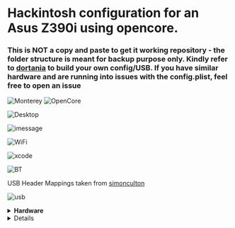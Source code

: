 # Hackintosh configuration for an Asus Z390i using opencore. 

### This is NOT a copy and paste to get it working repository - the folder structure is meant for backup purpose only. Kindly refer to [dortania](https://dortania.github.io/OpenCore-Install-Guide/prerequisites.html) to build your own config/USB. If you have similar hardware and are running into issues with the config.plist, feel free to open an issue


![Monterey](https://img.shields.io/badge/macOS-12.5-brightgreen) ![OpenCore](https://img.shields.io/badge/OpenCore-0.8.3-blue)

![Desktop](Images/desktop-12.0.png)

![imessage](Images/imessage-12.0.png)

![WiFi](Images/WiFi-12.0.png)

![xcode](Images/xcode-12.0.png)

![BT](Images/bluetooth-12.0.png)

USB Header Mappings taken from
[simonculton](https://github.com/simoncoulton/opencore-asus-rog-strix-z390i)

![usb](https://github.com/simoncoulton/opencore-asus-rog-strix-z390i/raw/master/usbports.jpeg)

<details>
<summary><strong> Hardware </strong></summary>
<br>

| Category  | Component                            |
| --------- | ------------------------------------ |
| CPU       | [Intel Core i9-9900k](https://ark.intel.com/content/www/us/en/ark/products/186605/intel-core-i9-9900k-processor-16m-cache-up-to-5-00-ghz.html) |
| Mobo      | [Asus Rog Strix Z390-I Gaming](https://rog.asus.com/sg/motherboards/rog-strix/rog-strix-z390-i-gaming-model/)
| SSD       | [Adata XPG SX8200 Pro PCIe Gen3x4 M.2 2280 Solid State Drive](https://www.xpg.com/us/xpg/583) |
| Display   | [Prism Plus X315/C315 Max](https://prismplus.sg/products/prism-c315-max), Anmite 27 inch IPS |
| WiFi & BT | Dell DW1560 |
| GPU       | [Sapphire Pulse 6800XT 16g gddr6](https://www.sapphiretech.com/en/consumer/pulse-radeon-rx-6800-xt-16g-gddr6) |

- This motherboard was specifically selected because it was the only one in stock with a removable WiFi card. The stock WiFi card was removed and replaced with a DW1560.
</details>

<details>


<details>
<summary><strong> Features </strong></summary>
  
| Feature  | Status                            |
| --------- | ------------------------------------ |
 | WiFi | :white_check_mark: |
 | iMessages | :white_check_mark: |
 | USB | :white_check_mark: |
 | Onboard Audio | :white_check_mark: |
 | Dual Screens through RX580 (DP/HDMI output) | :white_check_mark: |
 | Bluetooth | :x: Bluetooth is buggy on MacOS 12. Works sometimes then fucks up and requires a reboot. |
 | Sidecar (Both wired via USB-C <-> iPad Pro and wireless (same wifi network))  | :white_check_mark: |
 | Airdrop | :white_check_mark: |
 | Netflix DRM on Safari | :x:  Refer to [acidanthera](https://github.com/acidanthera/bugtracker/issues/1034) |
 
 
## A note about Sidecar.
For sidecar, you have to ensure that within BIOS, iGPU multi monitor mode is enabled, with a reserved memory of 64mb.

Even though in config.plist the reserved memory is set to 19mb for the iGPU, this will only act as a failover.

Take note to set the primary GPU to auto in BIOS if using a dGPU like I am.

## A note about netflix
Still doesn't work what's new.

I love paying for something that is DRM'ed so heavily I can't even watch the 4k I paid for on linux.

</details>

